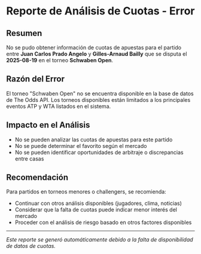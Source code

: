 # Reporte de Análisis de Cuotas - Error

## Resumen
No se pudo obtener información de cuotas de apuestas para el partido entre **Juan Carlos Prado Angelo** y **Gilles-Arnaud Bailly** que se disputa el **2025-08-19** en el torneo **Schwaben Open**.

## Razón del Error
El torneo "Schwaben Open" no se encuentra disponible en la base de datos de The Odds API. Los torneos disponibles están limitados a los principales eventos ATP y WTA listados en el sistema.

## Impacto en el Análisis
- No se pueden analizar las cuotas de apuestas para este partido
- No se puede determinar el favorito según el mercado
- No se pueden identificar oportunidades de arbitraje o discrepancias entre casas

## Recomendación
Para partidos en torneos menores o challengers, se recomienda:
- Continuar con otros análisis disponibles (jugadores, clima, noticias)
- Considerar que la falta de cuotas puede indicar menor interés del mercado
- Proceder con el análisis de riesgo basado en otros factores disponibles

---
*Este reporte se generó automáticamente debido a la falta de disponibilidad de datos de cuotas.*